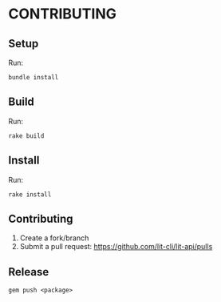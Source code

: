 # CONTRIBUTING

## Setup

Run:
```
bundle install
```

## Build

Run:
```
rake build
```

## Install

Run:
```
rake install
```

## Contributing

1. Create a fork/branch
2. Submit a pull request:
   https://github.com/lit-cli/lit-api/pulls

## Release

```
gem push <package>
```
